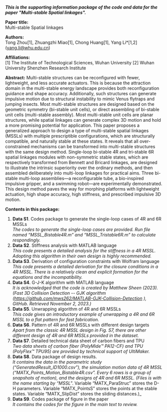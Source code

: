_**This is the supporting information package of the code and data for the paper "Multi-stable Spatial linkages".**_

**Paper title:**   
Multi-stable Spatial linkages

**Authors:**   
Tong Zhou[1], Zhuangzhi Miao[1], Chong Huang[1], Yang Li*[1,2] (yang.li@whu.edu.cn)

**Affiliations:**   
[1] The Institute of Technological Sciences, Wuhan University
[2] Wuhan University Shenzhen Research Institute

**Abstract:**
Multi-stable structures can be reconfigured with fewer, lightweight, and less accurate actuators. This is because the attraction domain in the multi-stable energy landscape provides both reconfiguration guidance and shape accuracy. Additionally, such structures can generate impulsive motion due to structural instability to mimic Venus flytraps and jumping insects. Most multi-stable structures are designed based on the geometric symmetry (bi-stable unit cells), or direct assembling of bi-stable unit cells (multi-stable assembly). Most multi-stable unit cells are planar structures, while spatial linkages can generate complex 3D motion and hold a more promising potential for application. This paper proposes a generalized approach to design a type of multi-stable spatial linkages (MSSLs) with multiple prescriptible configurations, which are structurally compatible, and naturally stable at these states. It reveals that all over-constrained mechanisms can be transformed into multi-stable structures with the same design method. Single-loop bi-stable 4R and tri-stable 6R spatial linkages modules with non-symmetric stable states, which are respectively transformed from Bennett and Bricard linkages, are designed to illustrate the intrinsic superiority over the ordinary methods, and then assembled deliberately into multi-loop linkages for practical aims. Three bi-stable multi-loop assemblies—a reconfigurable tube, a bio-inspired impulsive gripper, and a swimming robot—are experimentally demonstrated. This design method paves the way for morphing platforms with lightweight actuation, high shape accuracy, high stiffness, and prescribed impulsive 3D motion.

**Contents in this package:**
1. **Data S1**. Codes package to generate the single-loop cases of 4R and 6R MSSLs  
_The codes to generate the single-loop cases are provided. Run file named “MSSL_Bistable4R.m” and “MSSL_Tristable6R.m” to calculate respondingly._ 
2. **Data S2**. Stiffness analysis with MATLAB language  
_This code presents a detailed analysis for the stiffness in a 4R MSSL. Adopting this algorithm in their own design is highly recommended._
3. **Data S3**. Derivation of configuration constraints with Wolfram language
_This code presents a detailed derivation for the closure conditions in a 4R MSSL. There is a relatively clean and explicit formation for the equations and the incompatibility._
4. **Data S4**. G-J-K algorithm with MATLAB language  
_It is acknowledged that the code is created by Matthew Sheen (2023). (Fast 3D Collision Detection -- GJK algorithm (https://github.com/mws262/MATLAB-GJK-Collision-Detection ), GitHub. Retrieved November 2, 2023.)_
5. **Data S5**. Unwrapping algorithm of 4R and 6R MSSLs  
_This code gives an introductory example of unwrapping a 4R and 6R MSSL to a flat pattern for fast fabrication._
6. **Data S6**. Pattern of 4R and 6R MSSLs with different design targets  
_Apart from the classic 4R MSSL design in Fig. S7, there are other different design of 4R and 6R MSSLs provided in the dataset._
7. **Data S7**. Detailed technical data sheet of carbon fibers and TPU  
_Two data sheets of carbon fiber (PolyMide™ PA12-CF) and TPU (PolyFlex™ TPU95) are provided by technical support of UltiMaker._
8. **Data S8**. Data package of design results.  
_It contains the data in the parametric study (“GeneratedResult_ID1000.csv”), the simulation motion data of 4R MSSL (“MATX_Points_Motion_Bistable4R.csv”. Every 6 rows is a group of snapshots of motion), and the designs of 4R and 6R MSSL. (Files is with the name starting by “MSSL_”. Variable “MATX_ParaStruc” stores the D-H parameters. Variable “MATX_PointsS” stores the points at the stable states. Variable “MATX_SlipDist” stores the sliding distances.)_
9. **Data S9**. Codes package of figure in the paper  
_It contains the codes for the figure in the main text to review._
